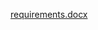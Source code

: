 [requirements.docx](https://github.com/RajarajeshwariChanda/stepin_personaldairymanagementsystem/files/7130288/requirements.docx)

